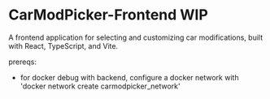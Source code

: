 # CarModPicker-Frontend WIP

A frontend application for selecting and customizing car modifications, built with React, TypeScript, and Vite.

prereqs:

- for docker debug with backend, configure a docker network with 'docker network create carmodpicker_network'

